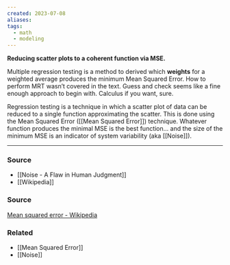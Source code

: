 ```yaml
---
created: 2023-07-08
aliases: 
tags:
  - math
  - modeling
---
```

**Reducing scatter plots to a coherent function via MSE.**

Multiple regression testing is a method to derived which **weights** for a weighted average produces the minimum Mean Squared Error. How to perform MRT wasn’t covered in the text. Guess and check seems like a fine enough approach to begin with. Calculus if you want, sure.

Regression testing is a technique in which a scatter plot of data can be reduced to a single function approximating the scatter. This is done using the Mean Squared Error ([[Mean Squared Error]]) technique. Whatever function produces the minimal MSE is the best function... and the size of the minimum MSE is an indicator of system variability (aka [[Noise]]).

****
### Source
- [[Noise - A Flaw in Human Judgment]]
- [[Wikipedia]]

### Source

[Mean squared error - Wikipedia](https://en.wikipedia.org/wiki/Mean_squared_error)

### Related
- [[Mean Squared Error]] 
- [[Noise]]